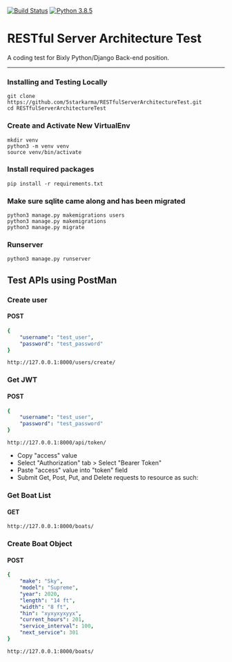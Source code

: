 [![Build Status](https://travis-ci.org/5starkarma/RESTfulServerArchitectureTest.svg?branch=master)](https://travis-ci.org/5starkarma/video-razor) [![Python 3.8.5](https://img.shields.io/badge/python-3.6-blue.svg)](https://www.python.org/downloads/release/python-360/)

# RESTful Server Architecture Test

A coding test for Bixly Python/Django Back-end position.

---

### Installing and Testing Locally
```
git clone https://github.com/5starkarma/RESTfulServerArchitectureTest.git
cd RESTfulServerArchitectureTest
```
### Create and Activate New VirtualEnv
```
mkdir venv
python3 -m venv venv
source venv/bin/activate
```
### Install required packages
```
pip install -r requirements.txt 
```
### Make sure sqlite came along and has been migrated
```
python3 manage.py makemigrations users
python3 manage.py makemigrations
python3 manage.py migrate
```
### Runserver
```
python3 manage.py runserver
```
## Test APIs using PostMan
### Create user
#### POST
```yaml
{
    "username": "test_user",
    "password": "test_password"
}
```
```
http://127.0.0.1:8000/users/create/
```
### Get JWT

#### POST
```yaml
{
    "username": "test_user",
    "password": "test_password"
}
```
```
http://127.0.0.1:8000/api/token/
```
- Copy "access" value
- Select "Authorization" tab > Select "Bearer Token"
- Paste "access" value into "token" field
- Submit Get, Post, Put, and Delete requests to resource as such:

### Get Boat List
#### GET
```
http://127.0.0.1:8000/boats/
```
### Create Boat Object
#### POST
```yaml
{
    "make": "Sky",
    "model": "Supreme",
    "year": 2020,
    "length": "14 ft",
    "width": "8 ft",
    "hin": "xyxyxyxyyx",
    "current_hours": 201,
    "service_interval": 100,
    "next_service": 301
}
```
```
http://127.0.0.1:8000/boats/
```
